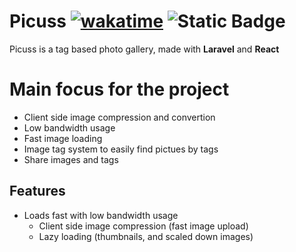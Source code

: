 # Picuss [![wakatime](https://wakatime.com/badge/user/e4aa98a2-74f7-4262-9148-ce908ef17a57/project/6452b655-83e2-4d8d-ac67-6fa1388dd244.svg)](https://wakatime.com/badge/user/e4aa98a2-74f7-4262-9148-ce908ef17a57/project/6452b655-83e2-4d8d-ac67-6fa1388dd244) ![Static Badge](https://img.shields.io/badge/Krigga-approved-lightgreen?style=flat-square)
Picuss is a tag based photo gallery, made with **Laravel** and **React**

# Main focus for the project
- Client side image compression and convertion
- Low bandwidth usage
- Fast image loading
- Image tag system to easily find pictues by tags
- Share images and tags

## Features
- Loads fast with low bandwidth usage
    - Client side image compression (fast image upload)
    - Lazy loading (thumbnails, and scaled down images)
